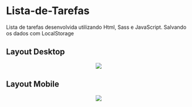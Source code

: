 # Lista-de-Tarefas
Lista de tarefas desenvolvida utilizando Html, Sass e JavaScript. Salvando os dados com LocalStorage

## Layout Desktop
<div align='center'>
  <img src='https://user-images.githubusercontent.com/105545187/188028780-68755677-de7c-4c29-a043-7d929b210723.png'>
</div>

## Layout Mobile
<div align='center'>
  <img src='https://user-images.githubusercontent.com/105545187/188028867-119befd2-c5a5-480a-a9fd-3579022532df.png'>
</div>

